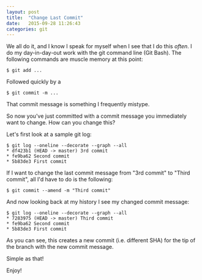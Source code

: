 ```yaml
---
layout: post
title:  "Change Last Commit"
date:   2015-09-28 11:26:43
categories: git
---
```

We all do it, and I know I speak for myself when I see that I do this *often*.  I do my day-in-day-out work with the git command line (Git Bash).  The following commands are muscle memory at this point:

```
$ git add ...
```

Followed quickly by a 

```
$ git commit -m ...
```

That commit message is something I frequently mistype.  

So now you've just committed with a commit message you immediately want to change.  How can you change this?

Let's first look at a sample git log:

```
$ git log --oneline --decorate --graph --all
* df423b1 (HEAD -> master) 3rd commit
* fe9ba62 Second commit
* 5b83de3 First commit
```

If I want to change the last commit message from "3rd commit" to "Third commit", all I'd have to do is the following:

```
$ git commit --amend -m "Third commit"
```

And now looking back at my history I see my changed commit message:

```
$ git log --oneline --decorate --graph --all
* 7283975 (HEAD -> master) Third commit
* fe9ba62 Second commit
* 5b83de3 First commit
```

As you can see, this creates a new commit (i.e. different SHA) for the tip of the branch with the new commit message.

Simple as that!

Enjoy! 